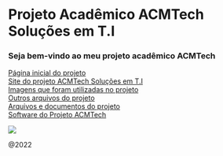 # Projeto Acadêmico ACMTech Soluções em T.I

### Seja bem-vindo ao meu projeto acadêmico ACMTech 

[Página inicial do projeto](https://github.com/caiorodrigues2804/PROJETO_SITE_ACMTech)<br/>
[Site do projeto ACMTech Soluções em T.I](https://github.com/caiorodrigues2804/PROJETO_SITE_ACMTech/tree/Site_ACMTech)<br/>
[Imagens que foram utilizadas no projeto](https://github.com/caiorodrigues2804/PROJETO_SITE_ACMTech/tree/imagens)<br/>
[Outros arquivos do projeto](https://github.com/caiorodrigues2804/PROJETO_SITE_ACMTech/tree/outros_arquivos) <br/>
[Arquivos e documentos do projeto](https://github.com/caiorodrigues2804/PROJETO_SITE_ACMTech/tree/Arquivos_do_Projeto)<br/>
[Software do Projeto ACMTech](https://github.com/caiorodrigues2804/PROJETO_SITE_ACMTech/tree/Software_ACMREDES)<br/>

<img src="https://scontent.fcgh22-1.fna.fbcdn.net/v/t39.30808-6/313403172_1434753493715097_8108109822223264673_n.jpg?_nc_cat=107&ccb=1-7&_nc_sid=730e14&_nc_ohc=jaNO8BNEFFIAX_n_FOB&_nc_ht=scontent.fcgh22-1.fna&oh=00_AfAvxxgUMDdgZ9QlXO3mbVMu13vxEyxNylOzBQWQfBgZlQ&oe=636078DD">

@2022 
